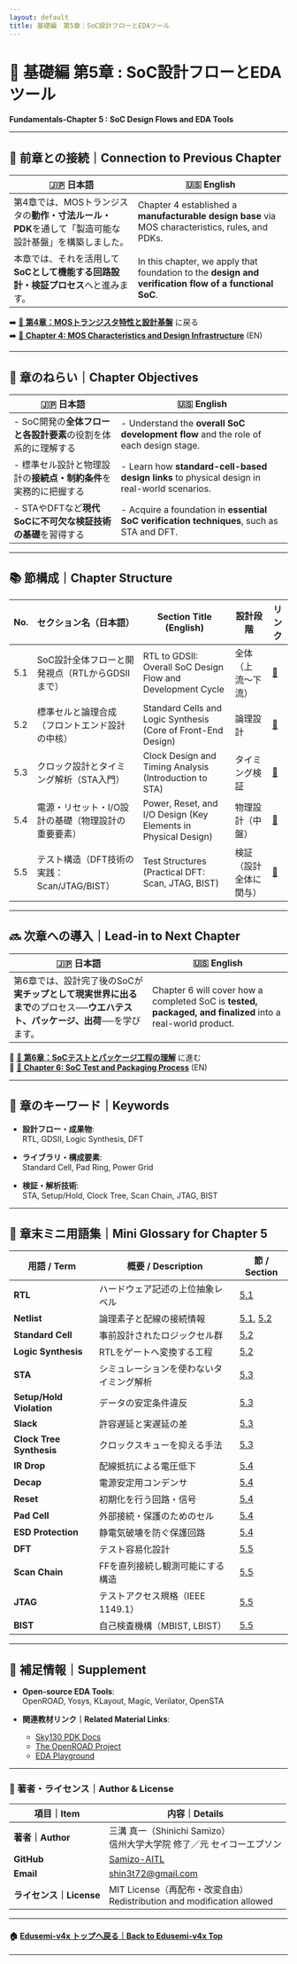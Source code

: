 ```yaml
---
layout: default
title: 基礎編　第5章｜SoC設計フローとEDAツール 
---
```


# 📘 基礎編 第5章 : SoC設計フローとEDAツール  
**Fundamentals-Chapter 5 : SoC Design Flows and EDA Tools**

---

## 🔄 前章との接続｜Connection to Previous Chapter

| 🇯🇵 日本語                                                                                                     | 🇺🇸 English                                                                                                        |
|--------------------------------------------------------------------------------------------------------------|------------------------------------------------------------------------------------------------------------------|
| 第4章では、MOSトランジスタの**動作・寸法ルール・PDK**を通して「製造可能な設計基盤」を構築しました。                      | Chapter 4 established a **manufacturable design base** via MOS characteristics, rules, and PDKs.                |
| 本章では、それを活用して**SoCとして機能する回路設計・検証プロセス**へと進みます。                                 | In this chapter, we apply that foundation to the **design and verification flow of a functional SoC**.          |

➡️ [📘 **第4章：MOSトランジスタ特性と設計基盤**](../chapter4_mos_characteristics/README.md) に戻る  
➡️ [📘 **Chapter 4: MOS Characteristics and Design Infrastructure**](../chapter4_mos_characteristics/README.md) (EN)

---

## 🎯 章のねらい｜Chapter Objectives

| 🇯🇵 日本語                                                                                   | 🇺🇸 English                                                                                      |
|--------------------------------------------------------------------------------------------|-----------------------------------------------------------------------------------------------|
| - SoC開発の**全体フローと各設計要素**の役割を体系的に理解する                                     | - Understand the **overall SoC development flow** and the role of each design stage.         |
| - 標準セル設計と物理設計の**接続点・制約条件**を実務的に把握する                                    | - Learn how **standard-cell-based design links** to physical design in real-world scenarios. |
| - STAやDFTなど**現代SoCに不可欠な検証技術の基礎**を習得する                                       | - Acquire a foundation in **essential SoC verification techniques**, such as STA and DFT.    |

---

## 📚 節構成｜Chapter Structure

| No. | セクション名（日本語）                                                         | Section Title (English)                                              | 設計段階                  | リンク |
|-----|----------------------------------------------------------------------------------|-----------------------------------------------------------------------|---------------------------|--------|
| 5.1 | SoC設計全体フローと開発視点（RTLからGDSIIまで）                                  | RTL to GDSII: Overall SoC Design Flow and Development Cycle          | 全体（上流〜下流）        | [📎](5.1_soc_design_flow.md) |
| 5.2 | 標準セルと論理合成（フロントエンド設計の中核）                                    | Standard Cells and Logic Synthesis (Core of Front-End Design)        | 論理設計                  | [📎](5.2_standard_cell_based_design.md) |
| 5.3 | クロック設計とタイミング解析（STA入門）                                           | Clock Design and Timing Analysis (Introduction to STA)              | タイミング検証            | [📎](5.3_clock_and_sta.md) |
| 5.4 | 電源・リセット・I/O設計の基礎（物理設計の重要要素）                               | Power, Reset, and I/O Design (Key Elements in Physical Design)       | 物理設計（中盤）          | [📎](5.4_power_io_design.md) |
| 5.5 | テスト構造（DFT技術の実践：Scan/JTAG/BIST）                                       | Test Structures (Practical DFT: Scan, JTAG, BIST)                    | 検証（設計全体に関与）    | [📎](5.5_test_structures.md) |

---

## 🔜 次章への導入｜Lead-in to Next Chapter

| 🇯🇵 日本語                                                                                                         | 🇺🇸 English                                                                                              |
|------------------------------------------------------------------------------------------------------------------|----------------------------------------------------------------------------------------------------------|
| 第6章では、設計完了後のSoCが**実チップとして現実世界に出るまで**のプロセス──**ウエハテスト、パッケージ、出荷**──を学びます。 | Chapter 6 will cover how a completed SoC is **tested, packaged, and finalized** into a real-world product. |

📎 [📘 **第6章：SoCテストとパッケージ工程の理解**](../chapter6_test_and_package/README.md) に進む  
📎 [📘 **Chapter 6: SoC Test and Packaging Process**](../chapter6_test_and_package/README.md) (EN)

---

## 🧩 章のキーワード｜Keywords

- **設計フロー・成果物**:  
  RTL, GDSII, Logic Synthesis, DFT

- **ライブラリ・構成要素**:  
  Standard Cell, Pad Ring, Power Grid

- **検証・解析技術**:  
  STA, Setup/Hold, Clock Tree, Scan Chain, JTAG, BIST

---

## 📘 章末ミニ用語集｜Mini Glossary for Chapter 5

| 用語 / Term             | 概要 / Description | 節 / Section |
|--------------------------|--------------------|--------------|
| **RTL**                  | ハードウェア記述の上位抽象レベル | [5.1](5.1_soc_design_flow.md) |
| **Netlist**              | 論理素子と配線の接続情報         | [5.1](5.1_soc_design_flow.md), [5.2](5.2_standard_cell_based_design.md) |
| **Standard Cell**        | 事前設計されたロジックセル群     | [5.2](5.2_standard_cell_based_design.md) |
| **Logic Synthesis**      | RTLをゲートへ変換する工程         | [5.2](5.2_standard_cell_based_design.md) |
| **STA**                  | シミュレーションを使わないタイミング解析 | [5.3](5.3_clock_and_sta.md) |
| **Setup/Hold Violation** | データの安定条件違反             | [5.3](5.3_clock_and_sta.md) |
| **Slack**                | 許容遅延と実遅延の差              | [5.3](5.3_clock_and_sta.md) |
| **Clock Tree Synthesis** | クロックスキューを抑える手法     | [5.3](5.3_clock_and_sta.md) |
| **IR Drop**              | 配線抵抗による電圧低下            | [5.4](5.4_power_io_design.md) |
| **Decap**                | 電源安定用コンデンサ              | [5.4](5.4_power_io_design.md) |
| **Reset**                | 初期化を行う回路・信号            | [5.4](5.4_power_io_design.md) |
| **Pad Cell**             | 外部接続・保護のためのセル        | [5.4](5.4_power_io_design.md) |
| **ESD Protection**       | 静電気破壊を防ぐ保護回路          | [5.4](5.4_power_io_design.md) |
| **DFT**                  | テスト容易化設計                 | [5.5](5.5_test_structures.md) |
| **Scan Chain**           | FFを直列接続し観測可能にする構造  | [5.5](5.5_test_structures.md) |
| **JTAG**                 | テストアクセス規格（IEEE 1149.1） | [5.5](5.5_test_structures.md) |
| **BIST**                 | 自己検査機構（MBIST, LBIST）      | [5.5](5.5_test_structures.md) |

---

## 📌 補足情報｜Supplement

- **Open-source EDA Tools**:  
  OpenROAD, Yosys, KLayout, Magic, Verilator, OpenSTA

- **関連教材リンク｜Related Material Links**:  
  - [Sky130 PDK Docs](https://skywater-pdk.readthedocs.io)  
  - [The OpenROAD Project](https://theopenroadproject.org)  
  - [EDA Playground](https://www.edaplayground.com/)  

---

### 👤 著者・ライセンス｜Author & License

| 項目｜Item | 内容｜Details |
|------------|----------------------------|
| **著者｜Author** | 三溝 真一（Shinichi Samizo）<br>信州大学大学院 修了／元 セイコーエプソン |
| **GitHub** | [Samizo-AITL](https://github.com/Samizo-AITL) |
| **Email** | [shin3t72@gmail.com](mailto:shin3t72@gmail.com) |
| **ライセンス｜License** | MIT License（再配布・改変自由）<br>Redistribution and modification allowed |

---

#### 🏠 [Edusemi-v4x トップへ戻る｜Back to Edusemi-v4x Top](../README.md)

---
